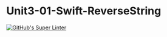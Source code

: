 # Unit3-01-Swift-ReverseString
[![GitHub's Super Linter](https://github.com/ICS4U-Programming-VanN/Unit3-01-Swift-ReverseString/workflows/GitHub's%20Super%20Linter/badge.svg)](https://github.com/ICS4U-Programming-VanN/Unit3-01-Swift-ReverseString/actions)
